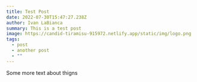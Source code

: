 ```yaml
---
title: Test Post
date: 2022-07-30T15:47:27.238Z
author: Ivan LaBianca
summary: This is a test post
image: https://candid-tiramisu-915972.netlify.app/static/img/logo.png
tags:
  - post
  - another post
  - ""
---
```

Some more text about thigns